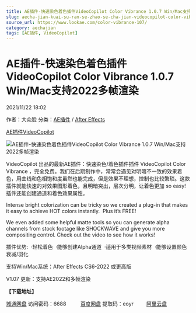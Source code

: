 ```yaml
---
title: AE插件-快速染色着色插件VideoCopilot Color Vibrance 1.0.7 Win/Mac支持2022多帧渲染
slug: aecha-jian-kuai-su-ran-se-zhao-se-cha-jian-videocopilot-color-vibrance-1-0-7-win-maczhi-chi-2022duo-zheng-xuan-ran
source_url: https://www.lookae.com/color-vibrance-107/
category: aechajian
tags: [AE插件, VideoCopilot]
---
```

# AE插件-快速染色着色插件VideoCopilot Color Vibrance 1.0.7 Win/Mac支持2022多帧渲染

2021/11/22 18:02

作者：大众脸
分类：[AE插件](https://www.lookae.com/after-effects/aechajian/) / [After Effects](https://www.lookae.com/after-effects/)

[AE插件](https://www.lookae.com/tag/ae%e6%8f%92%e4%bb%b6/)[VideoCopilot](https://www.lookae.com/tag/videocopilot/)

![AE插件-快速染色着色插件VideoCopilot Color Vibrance 1.0.7 Win/Mac支持2022多帧渲染](https://www.lookae.com/wp-content/uploads/2014/05/Color-Vibrance-.jpg "AE插件-快速染色着色插件VideoCopilot Color Vibrance 1.0.7 Win/Mac支持2022多帧渲染-LookAE.com")

VideoCopilot 出品的最新AE插件：快速染色/着色插件插件 VideoCopilot Color Vibrance ，完全免费。我们在后期制作中，常常会遇见对明暗不一致的效果着色，用曲线和色相饱和度虽然也能完成，但是效果不理想，控制也比较繁琐。这款插件就能快速的对效果图形着色，且明暗突出，层次分明，让着色更加 so easy!插件还能创建通道和着色效果属性。

Intense bright colorization can be tricky so we created a plug-in that makes it easy to achieve HOT colors instantly.  Plus it’s FREE!

We even added some helpful matte tools so you can generate alpha channels from stock footage like SHOCKWAVE and give you more compositing control. Check out the video to see how it works!

插件优势:  ·轻松着色  ·能够创建Alpha通道  ·适用于多类视频素材  ·能够设置颜色衰减/羽化

支持Win/Mac系统：After Effects CS6-2022 或更高版

V1.07 更新：支持AE2022和多帧渲染

**【下载地址】**

[城通网盘](https://url62.ctfile.com/f/680462-521558515-caeb57) 访问密码：6688          [百度网盘](https://pan.baidu.com/s/16DSOI7J1xz0Iml5F5jOdqw) 提取码：eoyr         [阿里云盘](https://www.aliyundrive.com/s/RJqjxryfeyi)
